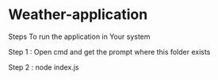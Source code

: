 # Weather-application

Steps To run the application in Your system 

Step 1 : Open cmd and get the prompt where this folder exists

Step 2 : node index.js
